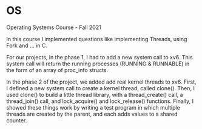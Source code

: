 # OS
Operating Systems Course - Fall 2021

In this course I implemented questions like implementing Threads, using Fork and ... in C. 

For our projects, in the phase 1, I had to add a new system call to xv6. This system call will return the running processes (RUNNING & RUNNABLE) in the form of an array of proc_info structs.

In the phase 2 of the project, we added add real kernel threads to xv6. First, I defined a new system call to create a kernel thread, called clone(). Then, I used clone() to build a little thread library, with a thread_create() call, a thread_join() call, and lock_acquire() and lock_release() functions. Finally, I showed these things work by writing a test program in which multiple threads are created by the parent, and each adds values to a shared counter.
